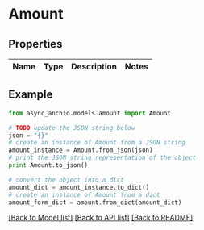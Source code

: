 # Amount


## Properties

Name | Type | Description | Notes
------------ | ------------- | ------------- | -------------

## Example

```python
from async_anchio.models.amount import Amount

# TODO update the JSON string below
json = "{}"
# create an instance of Amount from a JSON string
amount_instance = Amount.from_json(json)
# print the JSON string representation of the object
print Amount.to_json()

# convert the object into a dict
amount_dict = amount_instance.to_dict()
# create an instance of Amount from a dict
amount_form_dict = amount.from_dict(amount_dict)
```
[[Back to Model list]](../README.md#documentation-for-models) [[Back to API list]](../README.md#documentation-for-api-endpoints) [[Back to README]](../README.md)


